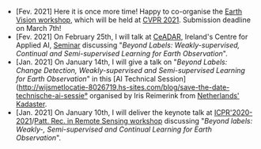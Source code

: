 * \[Fev. 2021\] Here it is once more time! Happy to co-organise the [Earth Vision workshop](https://www.grss-ieee.org/earthvision2021/), which will be held at [CVPR 2021](http://cvpr2021.thecvf.com/). Submission deadline on March 7th!
* \[Fev. 2021\] On February 25th, I will talk at [CeADAR](https://www.ceadar.ie/), Ireland's Centre for Applied AI, [Seminar](https://www.ceadar.ie/ceadar-online-tech-talks-feb-21/) discussing "_Beyond Labels: Weakly-supervised, Continual and Semi-supervised Learning for Earth Observation_".
* \[Jan. 2021\] On January 14th, I will give a talk on "_Beyond Labels: Change Detection, Weakly-supervised and Semi-supervised Learning for Earth Observation_" in this [AI Technical Session](http://wijsmetlocatie-8026719.hs-sites.com/blog/save-the-date-technische-ai-sessie° organised by Iris Reimerink from [Netherlands' Kadaster](https://www.kadaster.nl/).
* \[Jan. 2021\] On January 10th, I will deliver the keynote talk at [ICPR'2020-2021](https://www.micc.unifi.it/icpr2020/)/[Patt. Rec. in Remote Sensing workshop](http://iapr-tc7.ipb.uni-bonn.de/prrs2020/) discussing "_Beyond labels: Weakly-, Semi-supervised and Continual Learning for Earth Observation_".







